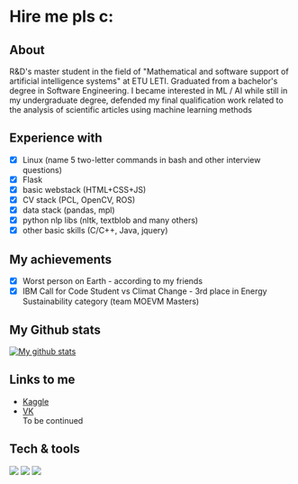 # Hire me pls с:
## About
R&D's master student in the field of "Mathematical and software support of artificial intelligence systems" at ETU LETI.
Graduated from a bachelor's degree in Software Engineering. I became interested in ML / AI while still in my undergraduate degree, defended my final qualification work related to the analysis of scientific articles using machine learning methods
## Experience with
- [x] Linux (name 5 two-letter commands in bash and other interview questions)
- [x] Flask
- [x] basic webstack (HTML+CSS+JS)
- [x] CV stack (PCL, OpenCV, ROS)
- [x] data stack (pandas, mpl)
- [x] python nlp libs (nltk, textblob and many others)
- [x] other basic skills (C/C++, Java, jquery)  

## My achievements
- [x] Worst person on Earth - according to my friends
- [x] IBM Call for Code Student vs Climat Change - 3rd place in Energy Sustainability category (team MOEVM Masters)

## My Github stats
[![My github stats](https://github-readme-stats.vercel.app/api?username=justaleaf)](https://github.com/anuraghazra/github-readme-stats)

## Links to me
- [Kaggle](https://www.kaggle.com/nikitavaganov)
- [VK](https://vk.com/woghan)  
To be continued

## Tech & tools
![](https://img.shields.io/badge/OS-Linux-informational?style=flat&logo=ubuntu&logoColor=white&color=2bbc8a)
![](https://img.shields.io/badge/Editor-VSCode-informational?style=flat&logo=vusialstudio&logoColor=white&color=2bbc8a)
![](https://img.shields.io/badge/Code-Python-informational?style=flat&logo=python&logoColor=white&color=2bbc8a)
<!--
**justaleaf/justaleaf** is a ✨ _special_ ✨ repository because its `README.md` (this file) appears on your GitHub profile.

Here are some ideas to get you started:

- 🔭 I’m currently working on ...
- 🌱 I’m currently learning ...
- 👯 I’m looking to collaborate on ...
- 🤔 I’m looking for help with ...
- 💬 Ask me about ...
- 📫 How to reach me: ...
- 😄 Pronouns: ...
- ⚡ Fun fact: ...
-->
